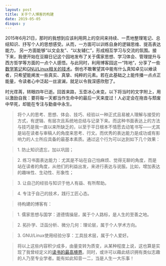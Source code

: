 ```yaml
---
layout: post
title: 关于个人博客的构建
date: 2019-05-05
disqus: y
---
```


2015年6月21日，那时的我想到应该利用网上的空间来持续、一贯地整理笔记、总结知识、抒写个人的思想感受。从而，一方面可以训练自身的逻辑思维、提高表达能力， 另一方面能够“以文会友”、“以友辅仁”，形成相互学习与交流的氛围。接下来，我便开始在豆瓣日记这个园地发布了关于儒家思想、学习体会、管理提升与西方哲学等方面的一点个人感悟。与此同时，利用博客园这一“阵地”，分享了一些[数学笔记](https://www.cnblogs.com/peabody)和[GNU/Linux相关的技术](http://www.cnblogs.com/quantumman)。倒也不敢奢望其中能有什么真知卓见以飨读者，只希望能阐发一些真实、真挚、纯粹的元素。若在此基础之上能传播一点点正能量，令读者心中泛起一丝波澜，就足以令我深感欣慰了。

时光荏苒，转眼四年已逝。回首来路，玉壶冰心未变。以下将当时的文字附上，用以激励自我：要将每一天都当作生命中的最后一天来度过！人必定会在拖沓与颓废中早死，却能在专注与勤奋中永生。

> 将个人的思考、思想、体会、技巧、经验以一种正式且易被人理解与接受的方式，有逻辑、有层次且系统地总结与记录下来。而这种书面表达上的方法与技巧是我一直以来所缺乏的，以至于平日根本不情愿去动笔书写——尤其是站在读者与审稿人的角度来思考、行文。而优秀的表达能力是成功或有影响力的人士所应具备的最基本素质。通过这个行为可以达到如下几个效果：

> 1\. 防止知识遗忘，加以巩固；

> 2\. 练习书面表达能力：尤其是不站在自己怕麻烦、觉得无聊的角度，而是站在读者的角度，从他们的利益出发，来进行表达与说服。比如，增加表达的趣味性、生动性、形象性；

> 3\. 让自己的经验与知识于他人有益、有所帮助。

> 4\. 专注于自己的技术，践行工匠心态。

> 待构建的博客有：

> 1\. 儒家思想与国学：道德情操层，属于个人路标，是人生的至善之地。

> 2\. 拓扑学、泛函分析、微分几何：理论层，属于个人学术方向。

> 3\. GNU/Linux使用经验分享：工具技术层，属于个人爱好。

> 将以上这些内容积少成多，由量变转为质变，从某种程度上说，这也算是实现了我曾经定义的[读书的最高境界](https://www.douban.com/note/583246068/)。同时，或许可以藉此结识拥有类似志趣的人乃至专业学者。能有如此知音一二，当是人生一大乐事！
